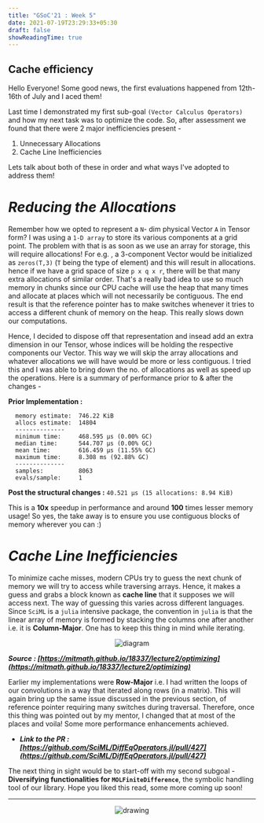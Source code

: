 ```yaml
---
title: "GSoC'21 : Week 5"
date: 2021-07-19T23:29:33+05:30
draft: false
showReadingTime: true
---
```


## **Cache efficiency**

Hello Everyone! Some good news, the first evaluations happened from 12th-16th of July and I aced them!

Last time I demonstrated my first sub-goal `(Vector Calculus Operators)` and how my next task was to optimize the code. 
So, after assessment we found that there were 2 major inefficiencies present -
1. Unnecessary Allocations
2. Cache Line Inefficiencies

Lets talk about both of these in order and what ways I've adopted to address them!

# _Reducing the Allocations_

Remember how we opted to represent a `N`- dim physical Vector `A` in Tensor form? I was using a `1-D array` to store its various components at a grid point. The problem with that is as soon as we use an array for storage, this will require allocations! For e.g. , a 3-component Vector would be initialized as `zeros(T,3)` (`T` being the type of element) and this will result in allocations. hence if we have a grid space  of size `p x q x r`, there will be that many extra allocations of similar order. That's a really bad idea to use so much memory in chunks since our CPU cache will use the heap that many times and allocate at places which will not necessarily be contiguous. The end result is that the reference pointer has to make switches whenever it tries to access a different chunk of memory on the heap.
This really slows down our computations.

Hence, I decided to dispose off that representation and insead add an extra dimension in our Tensor, whose indices will be holding the respective components our Vector. This way we will skip the array allocations and whatever allocations we will have would be more or less contiguous. I tried this and I was able to bring down the no. of allocations as well as speed up the operations. Here is a summary of performance prior to & after the changes - 

**Prior Implementation :**
```
  memory estimate:  746.22 KiB
  allocs estimate:  14804
  --------------
  minimum time:     468.595 μs (0.00% GC)
  median time:      544.707 μs (0.00% GC)
  mean time:        616.459 μs (11.55% GC)
  maximum time:     8.308 ms (92.88% GC)
  --------------
  samples:          8063
  evals/sample:     1
```

**Post the structural changes :**
```40.521 μs (15 allocations: 8.94 KiB)```

This is a **10x** speedup in performance and around **100** times lesser memory usage! So yes, the take away is to ensure you use contiguous blocks of memory wherever you can :)

# _Cache Line Inefficiencies_

To minimize cache misses, modern CPUs try to guess the next chunk of memory we will try to access while traversing arrays. Hence, it makes a guess and grabs a block known as **cache line** that it supposes we will access next. The way of guessing this varies across different languages. Since `SciML` is a `julia` intensive package, the convention in `julia` is that the linear array of memory is formed by stacking the columns one after another i.e. it is **Column-Major**. One has to keep this thing in mind while iterating.

<p align="center">
    <img src="https://user-images.githubusercontent.com/39168576/126272152-f8397608-e41e-4332-9ca0-fb4ca7b2ef4b.png" alt="diagram" />
</p> 

***Source : [https://mitmath.github.io/18337/lecture2/optimizing](https://mitmath.github.io/18337/lecture2/optimizing)***

Earlier my implementations were **Row-Major** i.e. I had written the loops of our convolutions in a way that iterated along rows (in a matrix). This will again bring up the same issue discussed in the previous section, of reference pointer requiring many switches during traversal. Therefore, once this thing was pointed out by my mentor, I changed that at most of the places and voila! Some more performance enhancements achieved.

- ***Link to the PR : <u>[https://github.com/SciML/DiffEqOperators.jl/pull/427](https://github.com/SciML/DiffEqOperators.jl/pull/427)</u>***

The next thing in sight would be to start-off with my second subgoal - **Diversifying functionalities for `MOLFiniteDifference`**, the symbolic handling tool of our library. 
Hope you liked this read, some more coming up soon! 

<hr>
<p align="center">
    <img src="https://user-images.githubusercontent.com/39168576/119239386-4e523200-bb66-11eb-8a36-46fcf42c92a8.png" alt="drawing" />
</p> 
